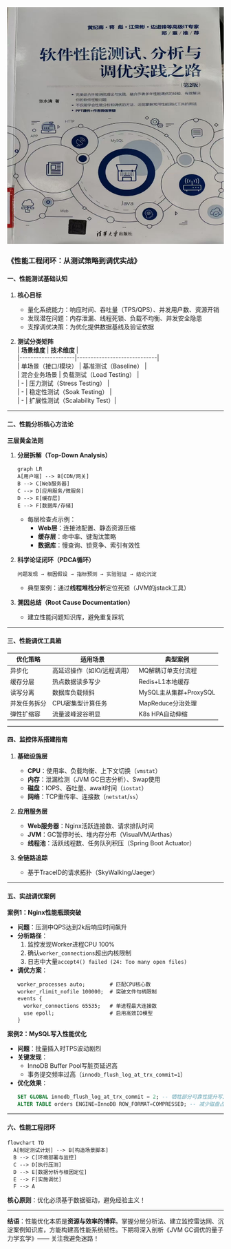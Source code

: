 
<img src="https://github.com/jingwangfei/big_data_architect/blob/main/%E6%95%B0%E6%8D%AE%E4%BB%93%E5%BA%93/images/%E8%BD%AF%E4%BB%B6%E6%80%A7%E8%83%BD%E6%B5%8B%E8%AF%95%E5%88%86%E6%9E%90%E4%B8%8E%E8%B0%83%E4%BC%98%E5%AE%9E%E8%B7%B5%E4%B9%8B%E8%B7%AF.jpg" alt="示例图片" width="600" height="550">


### 《性能工程闭环：从测试策略到调优实战》  

#### 一、性能测试基础认知
1. **核心目标**  
   - 量化系统能力：响应时间、吞吐量（TPS/QPS）、并发用户数、资源开销  
   - 发现潜在问题：内存泄漏、线程死锁、负载不均衡、并发安全隐患  
   - 支撑调优决策：为优化提供数据基线及验证依据  

2. **测试分类矩阵**  
   | **场景维度**       | **技术维度**                  |  
   |--------------------|-----------------------------|  
   | 单场景（接口/模块）  | 基准测试（Baseline）         |  
   | 混合业务场景        | 负载测试（Load Testing）     |  
   | -                  | 压力测试（Stress Testing）   |  
   | -                  | 稳定性测试（Soak Testing）   |  
   | -                  | 扩展性测试（Scalability Test）|

---

#### 二、性能分析核心方法论
**三层黄金法则**  
1. **分层拆解（Top-Down Analysis）**  
   ```mermaid
   graph LR
   A[用户端] --> B[CDN/网关]
   B --> C[Web服务器]
   C --> D[应用服务/微服务]
   D --> E[缓存层]
   E --> F[数据库/存储]
   ```
   - 每层检查点示例：
     - **Web层**：连接池配置、静态资源压缩  
     - **缓存层**：命中率、键淘汰策略  
     - **数据库**：慢查询、锁竞争、索引有效性  

2. **科学论证闭环（PDCA循环）**  
   ```plaintext
   问题发现 → 根因假设 → 指标预测 → 实验验证 → 结论沉淀
   ```
   - 典型案例：通过**线程堆栈分析**定位死锁（JVM的jstack工具）

3. **溯因总结（Root Cause Documentation）**  
   - 建立性能问题知识库，避免重复踩坑

---

#### 三、性能调优工具箱
| **优化策略**       | **适用场景**                  | **典型案例**               |
|-------------------|----------------------------|--------------------------|
| 异步化            | 高延迟操作（如IO/远程调用）    | MQ解耦订单支付流程         |
| 缓存分层          | 热点数据读多写少             | Redis+L1本地缓存          |
| 读写分离          | 数据库负载倾斜              | MySQL主从集群+ProxySQL    |
| 并发任务拆分      | CPU密集型计算任务           | MapReduce分治处理         |
| 弹性扩缩容        | 流量波峰波谷明显            | K8s HPA自动伸缩           |

---

#### 四、监控体系搭建指南
1. **基础设施层**  
   - **CPU**：使用率、负载均衡、上下文切换（`vmstat`）  
   - **内存**：泄漏检测（JVM GC日志分析）、Swap使用  
   - **磁盘**：IOPS、吞吐量、await时间（`iostat`）  
   - **网络**：TCP重传率、连接数（`netstat`/`ss`）  

2. **应用服务层**  
   - **Web服务器**：Nginx活跃连接数、请求排队时间  
   - **JVM**：GC暂停时长、堆内存分布（VisualVM/Arthas）  
   - **线程池**：活跃线程数、任务队列积压（Spring Boot Actuator）

3. **全链路追踪**  
   - 基于TraceID的请求拓扑（SkyWalking/Jaeger）

---

#### 五、实战调优案例
**案例1：Nginx性能瓶颈突破**  
- **问题**：压测中QPS达到2k后响应时间飙升  
- **分析路径**：  
  1. 监控发现Worker进程CPU 100%  
  2. 确认`worker_connections`超出内核限制  
  3. 日志中大量`accept4() failed (24: Too many open files)`  
- **调优方案**：  
  ```nginx
  worker_processes auto;        # 匹配CPU核心数
  worker_rlimit_nofile 100000;  # 突破文件句柄限制
  events {
    worker_connections 65535;   # 单进程最大连接数
    use epoll;                  # 启用高效IO模型
  }
  ```

**案例2：MySQL写入性能优化**  
- **问题**：批量插入时TPS波动剧烈  
- **关键发现**：  
  - InnoDB Buffer Pool写脏页延迟高  
  - 事务提交频率过高（`innodb_flush_log_at_trx_commit=1`）  
- **优化效果**：  
  ```sql
  SET GLOBAL innodb_flush_log_at_trx_commit = 2; -- 牺牲部分可靠性提升写入
  ALTER TABLE orders ENGINE=InnoDB ROW_FORMAT=COMPRESSED; -- 减少磁盘占用
  ```

---

#### 六、性能工程闭环
```mermaid
flowchart TD
  A[制定测试计划] --> B[构造场景脚本]
  B --> C[环境部署与监控]
  C --> D[执行压测]
  D --> E[数据分析与根因定位]
  E --> F[实施调优]
  F --> A
```
**核心原则**：优化必须基于数据驱动，避免经验主义！

---

**结语**：性能优化本质是**资源与效率的博弈**。掌握分层分析法、建立监控雷达网、沉淀案例知识库，方能构建高性能系统韧性。下期将深入剖析《JVM GC调优的量子力学玄学》—— 关注我避免迷路！
